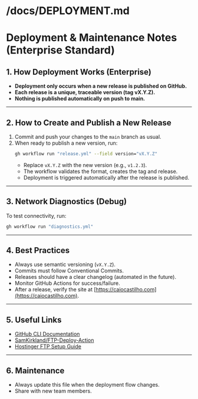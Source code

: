 # /docs/DEPLOYMENT.md

# Deployment & Maintenance Notes (Enterprise Standard)

## 1. How Deployment Works (Enterprise)
- **Deployment only occurs when a new release is published on GitHub.**
- **Each release is a unique, traceable version (tag vX.Y.Z).**
- **Nothing is published automatically on push to main.**

---

## 2. How to Create and Publish a New Release
1. Commit and push your changes to the `main` branch as usual.
2. When ready to publish a new version, run:
   ```sh
   gh workflow run "release.yml" --field version="vX.Y.Z"
   ```
   - Replace `vX.Y.Z` with the new version (e.g., `v1.2.3`).
   - The workflow validates the format, creates the tag and release.
   - Deployment is triggered automatically after the release is published.

---

## 3. Network Diagnostics (Debug)
To test connectivity, run:
```sh
gh workflow run "diagnostics.yml"
```

---

## 4. Best Practices
- Always use semantic versioning (`vX.Y.Z`).
- Commits must follow Conventional Commits.
- Releases should have a clear changelog (automated in the future).
- Monitor GitHub Actions for success/failure.
- After a release, verify the site at [https://caiocastilho.com](https://caiocastilho.com).

---

## 5. Useful Links
- [GitHub CLI Documentation](https://cli.github.com/manual/)
- [SamKirkland/FTP-Deploy-Action](https://github.com/SamKirkland/FTP-Deploy-Action)
- [Hostinger FTP Setup Guide](https://www.hostinger.com/tutorials/how-to-use-ftp)

---

## 6. Maintenance
- Always update this file when the deployment flow changes.
- Share with new team members. 